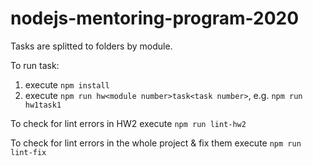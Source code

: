 # nodejs-mentoring-program-2020
Tasks are splitted to folders by module.

To run task:
1) execute `npm install`
2) execute `npm run hw<module number>task<task number>`, e.g. `npm run hw1task1`

To check for lint errors in HW2 execute `npm run lint-hw2`

To check for lint errors in the whole project & fix them execute `npm run lint-fix`